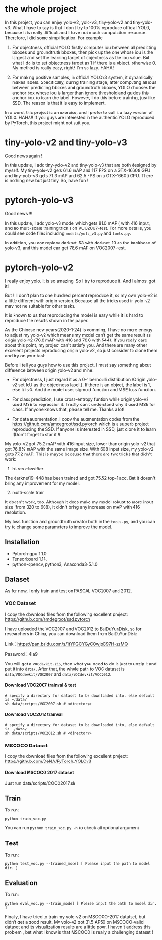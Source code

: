 # the whole project
In this project, you can enjoy yolo-v2, yolo-v3, tiny-yolo-v2 and tiny-yolo-v3. What I have to say is that I don't try to 100% reproduce official YOLO, because it is really difficult and I have not much computation resource. Therefore, I did some simplification. For example:

1. For objectness, official YOLO firstly computes iou between all predicting bboxes and groundtruth bboxes, then pick up the one whose iou is the largest and set the learning target of objectness as the iou value. But what I do is to set objectness target as 1 if there is a object, otherwise 0. My method is really easy, right? I'm so lazy. HAHA!

2. For making positive samples, in official YOLOv3 system, it dynamically makes labels. Specifically, during training stage, after computing all ious between predicting bboxes and groundtruth bboxes, YOLO chooses the anchor box whose iou is larger than ignore threshold and guides this anchor box to learn the label. However, I do this before training, just like SSD. The reason is that it is easy to implement.

In a word, this project is an exercise, and I prefer to call it a lazy version of YOLO. HAHA!! If you guys are interested in the authentic YOLO reproduced by PyTorch, this project might not suit you. 

# tiny-yolo-v2 and tiny-yolo-v3
Good news again !!!

In this update, I add tiny-yolo-v2 and tiny-yolo-v3 that are both designed by myself. My tiny-yolo-v2 gets 61.6 mAP and 117 FPS on a GTX-1660ti GPU and tiny-yolo-v3 gets 71.3 mAP and 62.5 FPS on a GTX-1660ti GPU. There is nothing new but just tiny.
So, have fun !

# pytorch-yolo-v3
Good news !!!

In this update, I add yolo-v3 model which gets 81.0 mAP ( with 416 input, and no multi-scale training trick ) on VOC2007-test. For more details, you could see code files including ```models/yolo_v3.py``` and ```tools.py```.

In addition, you can replace darknet-53 with darknet-19 as the backbone of yolo-v3, and this model can get 78.6 mAP on VOC2007-test.

# pytorch-yolo-v2
I really enjoy yolo. It is so amazing! So I try to reproduce it. And I almost got it!

But !! I don't plan to one hundred percent reproduce it, so my own yolo-v2 is a little different with origin version. Because all the tricks used in yolo-v2 may not ne suitable for other tasks. 

It is known to us that reproducing the model is easy while it is hard to reproduce the results shown in the paper.

As the Chinese new years(2020-1-24) is comming, I have no more energy to adjust my yolo-v2 which means my model can't get the same result as origin yolo-v2 (76.8 mAP with 416 and 78.6 with 544). If you really care about this point, my project can't satisfy you. And there are many other excellent projects reproducing origin yolo-v2, so just consider to clone them and try on your task.

Before I tell you guys how to use this project, I must say something about difference between origin yolo-v2 and mine:

- For objectness, I just regard it as a 0-1 bernoulli distribution (Origin yolo-v2 set IoU as the objectness label.). If there is an object, the label is 1, else it is 0. And the model uses sigmoid function and MSE loss function.

- For class prediction, I use cross-entropy funtion while origin yolo-v2 used MSE to regression it. I really can't understand why it used MSE for class. If anyone knows that, please tell me. Thanks a lot!

- For data augmentation, I copy the augmentation codes from the https://github.com/amdegroot/ssd.pytorch which is a superb project reproducing the SSD. If anyone is interested in SSD, just clone it to learn !(Don't forget to star it !)

My yolo-v2 got 75.2 mAP with 416 input size, lower than origin yolo-v2 that got 76.8% mAP with the same image size. With 608 input size, my yolo-v2 gets 77.2 mAP. This is maybe because that there are two tricks that didn't work:

1. hi-res classifier

The darknet19-448 has been trained and got 75.52 top-1 acc. But it doesn't bring any improvement for my model.

2. multi-scale train

It doesn't work, too. Although it does make my model robust to more input size (from 320 to 608), it didn't bring any increase on mAP with 416 resolution.

My loss function and groundtruth creator both in the ```tools.py```, and you can try to change some parameters to improve the model.


## Installation
- Pytorch-gpu 1.1.0
- Tensorboard 1.14.
- python-opencv, python3, Anaconda3-5.1.0

## Dataset
As for now, I only train and test on PASCAL VOC2007 and 2012. 

### VOC Dataset
I copy the download files from the following excellent project:
https://github.com/amdegroot/ssd.pytorch

I have uploaded the VOC2007 and VOC2012 to BaiDuYunDisk, so for researchers in China, you can download them from BaiDuYunDisk:

Link：https://pan.baidu.com/s/1tYPGCYGyC0wjpC97H-zzMQ 

Password：4la9

You will get a ```VOCdevkit.zip```, then what you need to do is just to unzip it and put it into ```data/```. After that, the whole path to VOC dataset is ```data/VOCdevkit/VOC2007``` and ```data/VOCdevkit/VOC2012```.

#### Download VOC2007 trainval & test

```Shell
# specify a directory for dataset to be downloaded into, else default is ~/data/
sh data/scripts/VOC2007.sh # <directory>
```

#### Download VOC2012 trainval
```Shell
# specify a directory for dataset to be downloaded into, else default is ~/data/
sh data/scripts/VOC2012.sh # <directory>
```

### MSCOCO Dataset
I copy the download files from the following excellent project:
https://github.com/DeNA/PyTorch_YOLOv3

#### Download MSCOCO 2017 dataset
Just run data/scripts/COCO2017.sh


## Train
To run:
```Shell
python train_voc.py
```

You can run ```python train_voc.py -h``` to check all optional argument

## Test
To run:
```Shell
python test_voc.py --trained_model [ Please input the path to model dir. ]
```

## Evaluation
To run:
```Shell
python eval_voc.py --train_model [ Please input the path to model dir. ]
```

Finally, I have tried to train my yolo-v2 on MSCOCO-2017 datatset, but I didn't get a good result. My yolo-v2 got 31.5 AP50 on MSCOCO-valid dataset and its visualization results are a little poor. I haven't address this problem , but what I know is that MSCOCO is really a challenging dataset !
